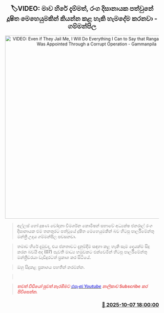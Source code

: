 <p align='center'><b><h2 align='center' title='VIDEO: Even if They Jail Me, I Will Do Everything I Can to Say that Ranga Dissanayake Was Appointed Through a Corrupt Operation - Gammanpila'>🏷VIDEO: මාව හිරේ දැම්මත්, රංග දිසානායක පත්වුනේ දූෂිත මෙහෙයුමකින් කියන්න කළ හැකි හැමදේම කරනවා - ගම්මන්පිල</h2></b></p>
<p align='center'><img src='https://helakuru.sgp1.cdn.digitaloceanspaces.com/esana/images/lib/udaya-gammanpila-uip.jpg' width='600' alt='VIDEO: Even if They Jail Me, I Will Do Everything I Can to Say that Ranga Dissanayake Was Appointed Through a Corrupt Operation - Gammanpila'></p>

> අල්ලස් හෝ දූෂණ චෝදනා විමර්ශන කොමිෂන් සභාවේ අධ්‍යක්ෂ ජනරාල් රංග දිසානායක එම තනතුරට පත්වූයේ දූෂිත මෙහෙයුමකින් බව හිටපු පාර්ලිමේන්තු මන්ත්‍රී උදය ගම්මන්පිල පවසනවා.

> තමාව හිරේ දැමුවද, එය ජනතාවට දැනුම්දීම සඳහා කළ හැකි සෑම දෙයක්ම සිදු කරන බවයි අද (07) පැවති මාධ්‍ය හමුවකට එක්වෙමින් හිටපු පාර්ලිමේන්තු මන්ත්‍රීවරයා වැඩිදුරටත් ප්‍රකාශ කර සිටියේ.

> ඔහු සිදුකළ ප්‍රකාශය පහතින් නරඹන්න.

>  

> <span style='color:#e64d4d'><em><strong>තවත් වීඩියෝ පුවත් නැරඹීමට </strong></em></span><a href='https://youtube.com/@esanamedia?si=UZCWEZmqFcpzlvdV'><span style='color:#4d4de6'><em><strong>එසැණ Youtube</strong></em></span></a><span style='color:#e64d4d'><em><strong> නාලිකාව Subscribe කර පිවිසෙන්න.</strong></em></span>



<h3 align='right'><a href='https://www.helakuru.lk/esana/p/114274/'>📅 2025-10-07 18:00:00</a></h3>
